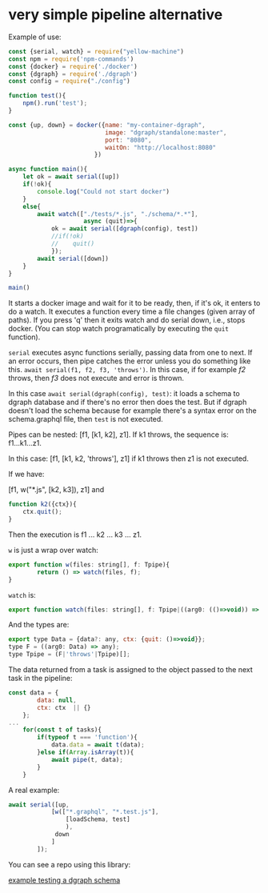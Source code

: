 # very simple pipeline alternative

Example of use:

```js
const {serial, watch} = require("yellow-machine")
const npm = require('npm-commands')
const {docker} = require('./docker')
const {dgraph} = require('./dgraph')
const config = require("./config")

function test(){
    npm().run('test');
}

const {up, down} = docker({name: "my-container-dgraph", 
                           image: "dgraph/standalone:master", 
                           port: "8080", 
                           waitOn: "http://localhost:8080"
                        })

async function main(){
    let ok = await serial([up])
    if(!ok){
        console.log("Could not start docker")
    }
    else{
        await watch(["./tests/*.js", "./schema/*.*"],  
                     async (quit)=>{
            ok = await serial([dgraph(config), test]) 
            //if(!ok)   
            //    quit()
            });
        await serial([down])
    }
}

main()
```

It starts a docker image and wait for it to be ready, then, if it's ok, it enters to do a watch. It executes a function every time a file changes (given array of paths). If you press 'q' then it exits watch and do serial down, i.e., stops docker. (You can stop watch programatically by executing the `quit` function).

`serial` executes async functions serially, passing data from one to next. If an error occurs, then pipe catches the error unless you do something like this. `await serial(f1, f2, f3, 'throws')`. In this case, if for example *f2* throws, then *f3* does not execute and error is thrown.

In this case `await serial(dgraph(config), test)`: it loads a schema to dgraph database and if there's no error then does the test. But if dgraph doesn't load the schema because for example there's a syntax error on the schema.graphql file, then `test` is not executed.

Pipes can be nested: [f1, [k1, k2], z1]. If k1 throws, the sequence is: f1...k1...z1.

In this case: [f1, [k1, k2, 'throws'], z1] if k1 throws then z1 is not executed.

If we have: 

[f1, w("*.js", [k2, k3]), z1] and

```js
function k2({ctx}){
    ctx.quit();
}
```

Then the execution is f1 ... k2 ... k3 ... z1.

`w` is just a wrap over watch:

```js
export function w(files: string[], f: Tpipe){
        return () => watch(files, f);
}
```

`watch` is:

```js
export function watch(files: string[], f: Tpipe|((arg0: (()=>void)) => void))
```

And the types are:

```js
export type Data = {data?: any, ctx: {quit: ()=>void}};
type F = ((arg0: Data) => any);
type Tpipe = (F|'throws'|Tpipe)[];
```

The data returned from a task is assigned to the object passed to the next task in the pipeline:

```js
const data = {
        data: null,
        ctx: ctx  || {}
    };
...
    for(const t of tasks){
        if(typeof t === 'function'){
            data.data = await t(data);
        }else if(Array.isArray(t)){
            await pipe(t, data);
        }
    }
```

A real example:

```js
await serial([up, 
            [w(["*.graphql", "*.test.js"], 
                [loadSchema, test]
                ), 
             down
            ]
        ]);
```

You can see a repo using this library:

[example testing a dgraph schema](https://github.com/yellowmachine/example-test-your-dgraph)